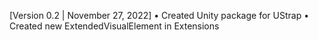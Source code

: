 [Version 0.2 | November 27, 2022]
• Created Unity package for UStrap
• Created new ExtendedVisualElement in Extensions